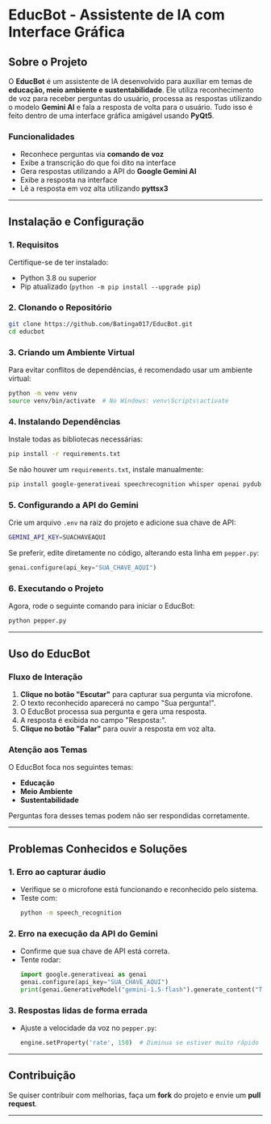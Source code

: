 # EducBot - Assistente de IA com Interface Gráfica

## Sobre o Projeto

O **EducBot** é um assistente de IA desenvolvido para auxiliar em temas de **educação, meio ambiente e sustentabilidade**. Ele utiliza reconhecimento de voz para receber perguntas do usuário, processa as respostas utilizando o modelo **Gemini AI** e fala a resposta de volta para o usuário. Tudo isso é feito dentro de uma interface gráfica amigável usando **PyQt5**.

### Funcionalidades
- Reconhece perguntas via **comando de voz**
- Exibe a transcrição do que foi dito na interface
- Gera respostas utilizando a API do **Google Gemini AI**
- Exibe a resposta na interface
- Lê a resposta em voz alta utilizando **pyttsx3**

---
## Instalação e Configuração

### **1. Requisitos**

Certifique-se de ter instalado:
- Python 3.8 ou superior
- Pip atualizado (`python -m pip install --upgrade pip`)

### **2. Clonando o Repositório**

```bash
git clone https://github.com/Batinga017/EducBot.git
cd educbot
```

### **3. Criando um Ambiente Virtual**

Para evitar conflitos de dependências, é recomendado usar um ambiente virtual:

```bash
python -m venv venv
source venv/bin/activate  # No Windows: venv\Scripts\activate
```

### **4. Instalando Dependências**

Instale todas as bibliotecas necessárias:

```bash
pip install -r requirements.txt
```

Se não houver um `requirements.txt`, instale manualmente:

```bash
pip install google-generativeai speechrecognition whisper openai pydub pyttsx3 pyqt5
```

### **5. Configurando a API do Gemini**

Crie um arquivo `.env` na raiz do projeto e adicione sua chave de API:

```bash
GEMINI_API_KEY=SUACHAVEAQUI
```

Se preferir, edite diretamente no código, alterando esta linha em `pepper.py`:

```python
genai.configure(api_key="SUA_CHAVE_AQUI")
```

### **6. Executando o Projeto**

Agora, rode o seguinte comando para iniciar o EducBot:

```bash
python pepper.py
```

---
## Uso do EducBot

### **Fluxo de Interação**

1. **Clique no botão "Escutar"** para capturar sua pergunta via microfone.
2. O texto reconhecido aparecerá no campo "Sua pergunta!".
3. O EducBot processa sua pergunta e gera uma resposta.
4. A resposta é exibida no campo "Resposta:".
5. **Clique no botão "Falar"** para ouvir a resposta em voz alta.

### **Atenção aos Temas**
O EducBot foca nos seguintes temas:
- **Educação**
- **Meio Ambiente**
- **Sustentabilidade**

Perguntas fora desses temas podem não ser respondidas corretamente.

---
## Problemas Conhecidos e Soluções

### 1. **Erro ao capturar áudio**
- Verifique se o microfone está funcionando e reconhecido pelo sistema.
- Teste com:
  ```bash
  python -m speech_recognition
  ```

### 2. **Erro na execução da API do Gemini**
- Confirme que sua chave de API está correta.
- Tente rodar:
  ```python
  import google.generativeai as genai
  genai.configure(api_key="SUA_CHAVE_AQUI")
  print(genai.GenerativeModel("gemini-1.5-flash").generate_content("Teste").text)
  ```

### 3. **Respostas lidas de forma errada**
- Ajuste a velocidade da voz no `pepper.py`:
  ```python
  engine.setProperty('rate', 150)  # Diminua se estiver muito rápido
  ```

---
## Contribuição
Se quiser contribuir com melhorias, faça um **fork** do projeto e envie um **pull request**.

---
